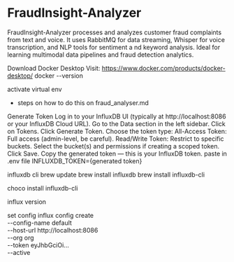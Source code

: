 # FraudInsight-Analyzer
FraudInsight-Analyzer processes and analyzes customer fraud complaints from text and voice. 
It uses RabbitMQ for data streaming, Whisper for voice transcription, and NLP tools for sentiment a
nd keyword analysis. Ideal for learning multimodal data pipelines and fraud detection analytics.

Download Docker Desktop
Visit: https://www.docker.com/products/docker-desktop/
docker --version


activate virtual env
- steps on how to do this on fraud_analyser.md

Generate Token
Log in to your InfluxDB UI (typically at http://localhost:8086 or your InfluxDB Cloud URL).
Go to the Data section in the left sidebar.
Click on Tokens.
Click Generate Token.
Choose the token type:
All-Access Token: Full access (admin-level, be careful).
Read/Write Token: Restrict to specific buckets.
Select the bucket(s) and permissions if creating a scoped token.
Click Save.
Copy the generated token — this is your InfluxDB token.
paste in .env file INFLUXDB_TOKEN={generated token}

influxdb cli
brew update
brew install influxdb
brew install influxdb-cli

choco install influxdb-cli

influx version

set config
influx config create \
--config-name default \
--host-url http://localhost:8086 \
--org org \
--token eyJhbGciOi... \
--active
